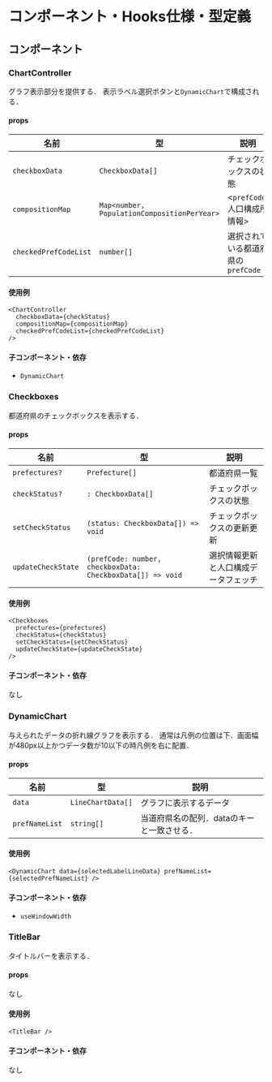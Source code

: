 # コンポーネント・Hooks仕様・型定義

## コンポーネント

### ChartController

グラフ表示部分を提供する．
表示ラベル選択ボタンと`DynamicChart`で構成される．

#### props

| 名前                  | 型                                          | 説明                               |
| --------------------- | ------------------------------------------- | ---------------------------------- |
| `checkboxData`        | `CheckboxData[]`                            | チェックボックスの状態             |
| `compositionMap`      | `Map<number, PopulationCompositionPerYear>` | <`prefCode`, 人口構成所情報>       |
| `checkedPrefCodeList` | `number[]`                                  | 選択されている都道府県の`prefCode` |

#### 使用例

```tsx
<ChartController
  checkboxData={checkStatus}
  compositionMap={compositionMap}
  checkedPrefCodeList={checkedPrefCodeList}
/>
```

#### 子コンポーネント・依存

- `DynamicChart`

### Checkboxes

都道府県のチェックボックスを表示する．

#### props

| 名前               | 型                                                         | 説明                                 |
| ------------------ | ---------------------------------------------------------- | ------------------------------------ |
| `prefectures?`     | `Prefecture[]`                                             | 都道府県一覧                         |
| `checkStatus?`     | `: CheckboxData[]`                                         | チェックボックスの状態               |
| `setCheckStatus`   | `(status: CheckboxData[]) => void`                         | チェックボックスの更新更新           |
| `updateCheckState` | `(prefCode: number, checkboxData: CheckboxData[]) => void` | 選択情報更新と人口構成データフェッチ |

#### 使用例

```tsx
<Checkboxes
  prefectures={prefectures}
  checkStatus={checkStatus}
  setCheckStatus={setCheckStatus}
  updateCheckState={updateCheckState}
/>
```

#### 子コンポーネント・依存

なし

### DynamicChart

与えられたデータの折れ線グラフを表示する．
通常は凡例の位置は下．画面幅が480px以上かつデータ数が10以下の時凡例を右に配置．

#### props

| 名前           | 型                | 説明                                       |
| -------------- | ----------------- | ------------------------------------------ |
| `data`         | `LineChartData[]` | グラフに表示するデータ                     |
| `prefNameList` | `string[]`        | 当道府県名の配列．dataのキーと一致させる． |

#### 使用例

```tsx
<DynamicChart data={selectedLabelLineData} prefNameList={selectedPrefNameList} />
```

#### 子コンポーネント・依存

- `useWindowWidth`

### TitleBar

タイトルバーを表示する．

#### props

なし

#### 使用例

```tsx
<TitleBar />
```

#### 子コンポーネント・依存

なし
